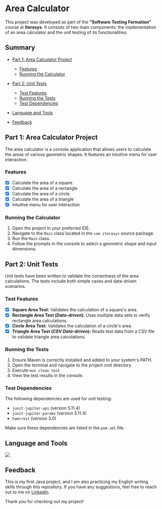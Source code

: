 # Area Calculator
This project was developed as part of the **"Software Testing Formation"** course at **Iterasys**.
It consists of two main components: the implementation of an area calculator and the unit testing of its functionalities.

## Summary
* [Part 1: Area Calculator Project](#part-1-area-calculator-project)
    * [Features](#features)
    * [Running the Calculator](#running-the-calculator)

* [Part 2: Unit Tests](#part-2-unit-tests)
    * [Test Features](#test-features)
    * [Running the Tests](#running-the-tests)
    * [Test Dependencies](#test-dependencies)

* [Language and Tools](#language-and-tools)

* [Feedback](#feedback)


## Part 1: Area Calculator Project
The area calculator is a console application that allows users to calculate the areas of various geometric shapes.
It features an intuitive menu for user interaction.

### Features
- [x] Calculate the area of a square
- [x] Calculate the area of a rectangle
- [x] Calculate the area of a circle
- [x] Calculate the area of a triangle
- [x] Intuitive menu for user interaction

### Running the Calculator
1. Open the project in your preferred IDE.
2. Navigate to the `Main` class located in the ``com.iterasys`` source package.
3. Run the ``Main`` class.
4. Follow the prompts in the console to select a geometric shape and input dimensions.


## Part 2: Unit Tests
Unit tests have been written to validate the correctness of the area calculations.
The tests include both simple cases and data-driven scenarios.

### Test Features
- [x] **Square Area Test:** Validates the calculation of a square's area.
- [x] **Rectangle Area Test (***Data-driven***):** Uses multiple data sets to verify rectangle area calculations.
- [x] **Circle Area Test:** Validates the calculation of a circle's area.
- [x] **Triangle Area Test (***CSV Data-driven***):** Reads test data from a CSV file to validate triangle area calculations.

### Running the Tests
1. Ensure Maven is correctly installed and added to your system's PATH.
2. Open the terminal and navigate to the project root directory.
3. Execute ``mvn clean test``
4. View the test results in the console.

### Test Dependencies
The following dependencies are used for unit testing:
- ``junit-jupiter-api`` (version 5.11.4)
- ``junit-jupiter-params`` (version 5.11.4)
- ``hamcrest`` (version 3.0)

Make sure these dependencies are listed in the ``pom.xml`` file.

## Language and Tools
<p>
  <a href="https://go-skill-icons.vercel.app/">
    <img
      src="https://go-skill-icons.vercel.app/api/icons?i=java,maven"
    />
  </a>
</p>

## Feedback
This is my first Java project, and I am also practicing my English writing skills through this repository.
If you have any suggestions, feel free to reach out to me on [LinkedIn](https://www.linkedin.com/in/carol-guimaraes/).

Thank you for checking out my project!